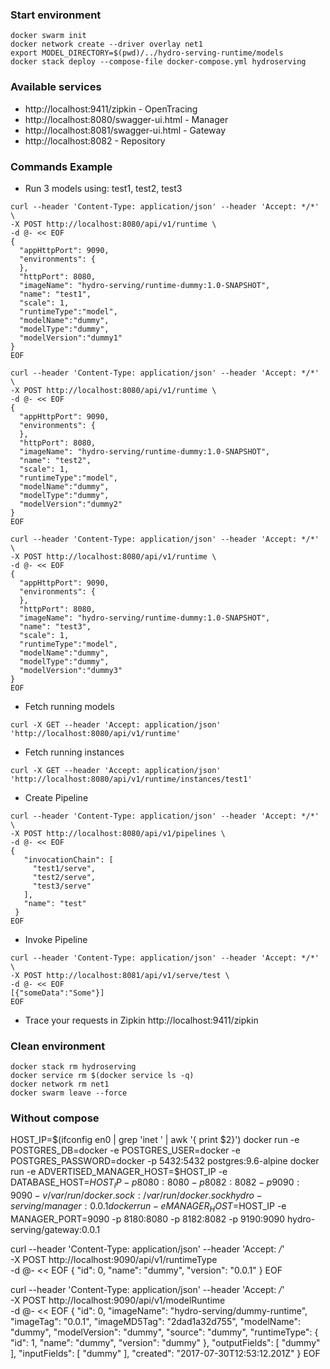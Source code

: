 ### Start environment
```
docker swarm init
docker network create --driver overlay net1
export MODEL_DIRECTORY=$(pwd)/../hydro-serving-runtime/models
docker stack deploy --compose-file docker-compose.yml hydroserving
```

### Available services
* http://localhost:9411/zipkin - OpenTracing
* http://localhost:8080/swagger-ui.html - Manager
* http://localhost:8081/swagger-ui.html - Gateway
* http://localhost:8082 - Repository

### Commands Example

* Run 3 models using: test1, test2, test3

```
curl --header 'Content-Type: application/json' --header 'Accept: */*' \
-X POST http://localhost:8080/api/v1/runtime \
-d @- << EOF
{
  "appHttpPort": 9090, 
  "environments": { 
  },
  "httpPort": 8080,
  "imageName": "hydro-serving/runtime-dummy:1.0-SNAPSHOT", 
  "name": "test1",
  "scale": 1,
  "runtimeType":"model",
  "modelName":"dummy",  
  "modelType":"dummy", 
  "modelVersion":"dummy1" 
}
EOF

curl --header 'Content-Type: application/json' --header 'Accept: */*' \
-X POST http://localhost:8080/api/v1/runtime \
-d @- << EOF
{
  "appHttpPort": 9090, 
  "environments": { 
  },
  "httpPort": 8080,
  "imageName": "hydro-serving/runtime-dummy:1.0-SNAPSHOT", 
  "name": "test2",
  "scale": 1,
  "runtimeType":"model",
  "modelName":"dummy",  
  "modelType":"dummy", 
  "modelVersion":"dummy2" 
}
EOF

curl --header 'Content-Type: application/json' --header 'Accept: */*' \
-X POST http://localhost:8080/api/v1/runtime \
-d @- << EOF
{
  "appHttpPort": 9090, 
  "environments": { 
  },
  "httpPort": 8080,
  "imageName": "hydro-serving/runtime-dummy:1.0-SNAPSHOT", 
  "name": "test3",
  "scale": 1,
  "runtimeType":"model",
  "modelName":"dummy",  
  "modelType":"dummy", 
  "modelVersion":"dummy3" 
}
EOF
```

* Fetch running models 

```
curl -X GET --header 'Accept: application/json' 'http://localhost:8080/api/v1/runtime'
```

* Fetch running instances
```
curl -X GET --header 'Accept: application/json' 'http://localhost:8080/api/v1/runtime/instances/test1'
```

* Create Pipeline
```
curl --header 'Content-Type: application/json' --header 'Accept: */*' \
-X POST http://localhost:8080/api/v1/pipelines \
-d @- << EOF
{
   "invocationChain": [ 
     "test1/serve", 
     "test2/serve",  
     "test3/serve" 
   ],
   "name": "test" 
 }
EOF
```

* Invoke Pipeline
```
curl --header 'Content-Type: application/json' --header 'Accept: */*' \
-X POST http://localhost:8081/api/v1/serve/test \
-d @- << EOF
[{"someData":"Some"}]
EOF
```

* Trace your requests in Zipkin http://localhost:9411/zipkin

### Clean environment
```
docker stack rm hydroserving
docker service rm $(docker service ls -q)
docker network rm net1
docker swarm leave --force
```


### Without compose
HOST_IP=$(ifconfig en0 | grep 'inet ' |  awk '{ print $2}')
docker run -e POSTGRES_DB=docker -e POSTGRES_USER=docker -e POSTGRES_PASSWORD=docker -p 5432:5432 postgres:9.6-alpine
docker run -e ADVERTISED_MANAGER_HOST=$HOST_IP -e DATABASE_HOST=$HOST_IP -p 8080:8080 -p 8082:8082 -p 9090:9090 -v /var/run/docker.sock:/var/run/docker.sock hydro-serving/manager:0.0.1
docker run -e MANAGER_HOST=$HOST_IP -e MANAGER_PORT=9090 -p 8180:8080 -p 8182:8082 -p 9190:9090 hydro-serving/gateway:0.0.1

curl --header 'Content-Type: application/json' --header 'Accept: */*' \
-X POST http://localhost:9090/api/v1/runtimeType \
-d @- << EOF
{
"id": 0, 
"name": "dummy", 
"version": "0.0.1"
}
EOF
 
curl --header 'Content-Type: application/json' --header 'Accept: */*' \
-X POST http://localhost:9090/api/v1/modelRuntime \
-d @- << EOF
{
 "id": 0,
 "imageName": "hydro-serving/dummy-runtime",
 "imageTag": "0.0.1",
 "imageMD5Tag": "2dad1a32d755",
 "modelName": "dummy",
 "modelVersion": "dummy",
 "source": "dummy",
 "runtimeType": {
   "id": 1,
   "name": "dummy",
   "version": "dummy"
 },
 "outputFields": [
   "dummy"
 ],
 "inputFields": [
   "dummy"
 ],
 "created": "2017-07-30T12:53:12.201Z"
}
EOF